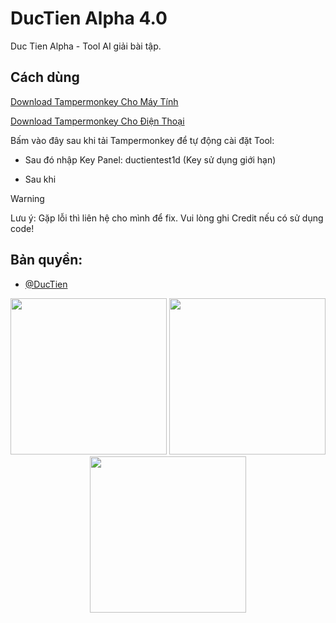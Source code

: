 # DucTien Alpha 4.0
Duc Tien Alpha - Tool AI giải bài tập.

## **Cách dùng**

[Download Tampermonkey Cho Máy Tính](https://chromewebstore.google.com/detail/tampermonkey/dhdgffkkebhmkfjojejmpbldmpobfkfo)

[Download Tampermonkey Cho Điện Thoại](https://chromewebstore.google.com/detail/tampermonkey/dhdgffkkebhmkfjojejmpbldmpobfkfo)

Bấm vào đây sau khi tải Tampermonkey để tự động cài đặt Tool:

- Sau đó nhập Key Panel: ductientest1d (Key sử dụng giới hạn)

- Sau khi 

> [!WARNING]
Lưu ý: Gặp lỗi thì liên hệ cho mình để fix. Vui lòng ghi Credit nếu có sử dụng code!

 ## Bản quyền:
- [@DucTien](https://www.facebook.com/profile.php?id=61577305401386)

<p align="center">
  <img src="./assets/img1.png" width="250" />
  <img src="./assets/img2.png" width="250" />
  <img src="./assets/img3.png" width="250" />
</p>
